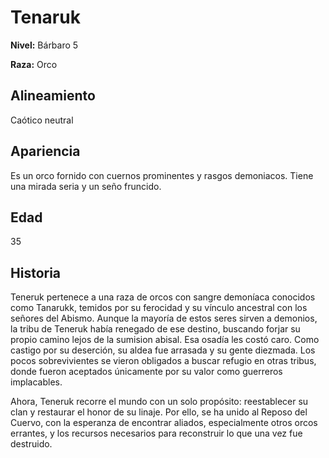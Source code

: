 # Tenaruk

**Nivel:** Bárbaro 5

**Raza:** Orco

## Alineamiento
Caótico neutral

## Apariencia
Es un orco fornido con cuernos prominentes y rasgos demoniacos. Tiene una mirada seria y un seño fruncido.

## Edad
35

## Historia
Teneruk pertenece a una raza de orcos con sangre demoníaca conocidos como Tanarukk, temidos por su ferocidad y su vínculo ancestral con los señores del Abismo. Aunque la mayoría de estos seres sirven a demonios, la tribu de Teneruk había renegado de ese destino, buscando forjar su propio camino lejos de la sumision abisal.
Esa osadía les costó caro. Como castigo por su deserción, su aldea fue arrasada y su gente diezmada. Los pocos sobrevivientes se vieron obligados a buscar refugio en otras tribus, donde fueron aceptados únicamente por su valor como guerreros implacables.

Ahora, Teneruk recorre el mundo con un solo propósito: reestablecer su clan y restaurar el honor de su linaje. Por ello, se ha unido al Reposo del Cuervo, con la esperanza de encontrar aliados, especialmente otros orcos errantes, y los recursos necesarios para reconstruir lo que una vez fue destruido.

